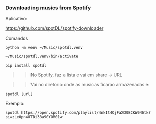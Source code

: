 
### Downloading musics from Spotify

Aplicativo:

https://github.com/spotDL/spotify-downloader

Comandos

```
python -m venv ~/Music/spotdl.venv

~/Music/spotdl.venv/bin/activate

pip install spotdl
```

>> No Spotify, faz a lista e vai em share -> URL

>> Vai no diretorio onde as musicas ficarao armazenadas e:

```
spotdl [url]
```
Exemplo:
```
spotdl https://open.spotify.com/playlist/4nkIt4OjFaXD0BCKW9N6tk?si=zLe0pn4UTDi38a90YOM01w

```

